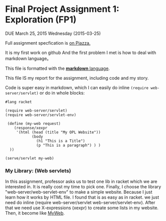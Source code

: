 # Final Project Assignment 1: Exploration (FP1) 
DUE March 25, 2015 Wednesday (2015-03-25)

Full assignment specfication is [on Piazza.][piazza]

It is my first work on github
And the first problem I met is how to deal with markdown language。

This file is formatted with the [**markdown** language][markdown].

This file IS my report for the assignment, including code and my story.

Code is super easy in markdown, which I can easily do inline `(require web-server/servlet)` or do in whole blocks:
```
#lang racket

(require web-server/servlet)
(require web-server/servlet-env)

 (define (my-web request)
    (response/xexpr
     '(html (head (title "My OPL Website"))
            (body
              (h1 "This is a Title")
              (p "This is a paragraph") ) )
  ))
 
(serve/servlet my-web)
```

### My Library: (Web servlets)


In this assignment, professor asks us to test one lib in racket which we are interested in. It is really cost my time to pick
one. Finally, I choose the library "web-server/web-servlet-env" to make a simple website. Because I just learn how it works 
by HTML file. I found that is as easy as in racket. we just need do inline (require web-server/servlet 
web-server/servlet-env). After that we need use X-expressions (xexpr) to create some lists in my website. Then, it become 
like [MyWeb][mphoto].



<!-- Links -->
[mphoto]: http://i.imgur.com/hDIPdu8.jpg
[piazza]: https://piazza.com/class/i55is8xqqwhmr?cid=411
[markdown]: https://help.github.com/articles/markdown-basics/
[forking]: https://guides.github.com/activities/forking/
[ref-clone]: http://gitref.org/creating/#clone
[ref-commit]: http://gitref.org/basic/#commit
[ref-push]: http://gitref.org/remotes/#push
[pull-request]: https://help.github.com/articles/creating-a-pull-request
